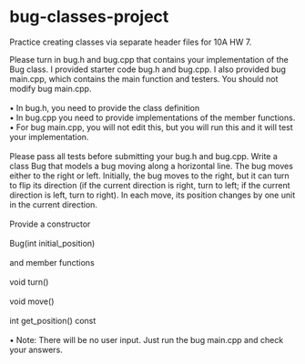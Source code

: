 # bug-classes-project
Practice creating classes via separate header files for 10A HW 7.

Please turn in bug.h and bug.cpp that contains your implementation of the Bug class. I
provided starter code bug.h and bug.cpp. I also provided bug main.cpp, which contains
the main function and testers. You should not modify bug main.cpp.
<br>
<br>
• In bug.h, you need to provide the class definition
<br>
• In bug.cpp you need to provide implementations of the member functions.
<br>
• For bug main.cpp, you will not edit this, but you will run this and it will test your
implementation.
<br>
<br>
Please pass all tests before submitting your bug.h and bug.cpp.
Write a class Bug that models a bug moving along a horizontal line. The bug moves either
to the right or left. Initially, the bug moves to the right, but it can turn to flip its
direction (if the current direction is right, turn to left; if the current direction is left, turn to
right). In each move, its position changes by one unit in the current direction.
<br>
<br>
Provide a constructor
<br>
<br>
Bug(int initial_position)
<br>
<br>
and member functions
<br>
<br>
void turn()
<br>
<br>
void move()
<br>
<br>
int get_position() const
<br>
<br>
• Note: There will be no user input. Just run the bug main.cpp and check your answers.
